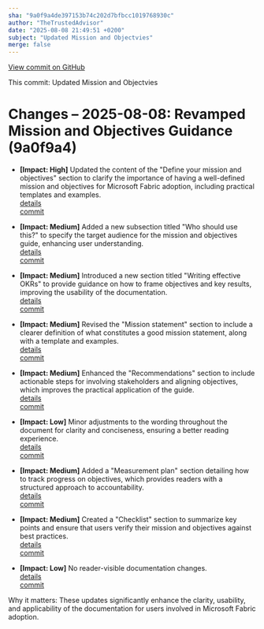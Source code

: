 ```yaml
---
sha: "9a0f9a4de397153b74c202d7bfbcc1019768930c"
author: "TheTrustedAdvisor"
date: "2025-08-08 21:49:51 +0200"
subject: "Updated Mission and Objectvies"
merge: false
---
```


[View commit on GitHub](https://github.com/TheTrustedAdvisor/FabricAdoptionFramework/commit/9a0f9a4de397153b74c202d7bfbcc1019768930c)

This commit: Updated Mission and Objectvies

# Changes – 2025-08-08: Revamped Mission and Objectives Guidance (9a0f9a4)

- **[Impact: High]** Updated the content of the "Define your mission and objectives" section to clarify the importance of having a well-defined mission and objectives for Microsoft Fabric adoption, including practical templates and examples.  
   [details](/docs/about/changes/2025-08-08-updated-mission-and-objectives)  
   [commit](https://github.com/TheTrustedAdvisor/FabricAdoptionFramework/commit/9a0f9a4de397153b74c202d7bfbcc1019768930c)

- **[Impact: Medium]** Added a new subsection titled "Who should use this?" to specify the target audience for the mission and objectives guide, enhancing user understanding.  
   [details](/docs/about/changes/2025-08-08-updated-mission-and-objectives)  
   [commit](https://github.com/TheTrustedAdvisor/FabricAdoptionFramework/commit/9a0f9a4de397153b74c202d7bfbcc1019768930c)

- **[Impact: Medium]** Introduced a new section titled "Writing effective OKRs" to provide guidance on how to frame objectives and key results, improving the usability of the documentation.  
   [details](/docs/about/changes/2025-08-08-updated-mission-and-objectives)  
   [commit](https://github.com/TheTrustedAdvisor/FabricAdoptionFramework/commit/9a0f9a4de397153b74c202d7bfbcc1019768930c)

- **[Impact: Medium]** Revised the "Mission statement" section to include a clearer definition of what constitutes a good mission statement, along with a template and examples.  
   [details](/docs/about/changes/2025-08-08-updated-mission-and-objectives)  
   [commit](https://github.com/TheTrustedAdvisor/FabricAdoptionFramework/commit/9a0f9a4de397153b74c202d7bfbcc1019768930c)

- **[Impact: Medium]** Enhanced the "Recommendations" section to include actionable steps for involving stakeholders and aligning objectives, which improves the practical application of the guide.  
   [details](/docs/about/changes/2025-08-08-updated-mission-and-objectives)  
   [commit](https://github.com/TheTrustedAdvisor/FabricAdoptionFramework/commit/9a0f9a4de397153b74c202d7bfbcc1019768930c)

- **[Impact: Low]** Minor adjustments to the wording throughout the document for clarity and conciseness, ensuring a better reading experience.  
   [details](/docs/about/changes/2025-08-08-updated-mission-and-objectives)  
   [commit](https://github.com/TheTrustedAdvisor/FabricAdoptionFramework/commit/9a0f9a4de397153b74c202d7bfbcc1019768930c)

- **[Impact: Medium]** Added a "Measurement plan" section detailing how to track progress on objectives, which provides readers with a structured approach to accountability.  
   [details](/docs/about/changes/2025-08-08-updated-mission-and-objectives)  
   [commit](https://github.com/TheTrustedAdvisor/FabricAdoptionFramework/commit/9a0f9a4de397153b74c202d7bfbcc1019768930c)

- **[Impact: Medium]** Created a "Checklist" section to summarize key points and ensure that users verify their mission and objectives against best practices.  
   [details](/docs/about/changes/2025-08-08-updated-mission-and-objectives)  
   [commit](https://github.com/TheTrustedAdvisor/FabricAdoptionFramework/commit/9a0f9a4de397153b74c202d7bfbcc1019768930c)

- **[Impact: Low]** No reader-visible documentation changes.  
   [details](/docs/about/changes/2025-08-08-updated-mission-and-objectives)  
   [commit](https://github.com/TheTrustedAdvisor/FabricAdoptionFramework/commit/9a0f9a4de397153b74c202d7bfbcc1019768930c)

Why it matters: These updates significantly enhance the clarity, usability, and applicability of the documentation for users involved in Microsoft Fabric adoption.
